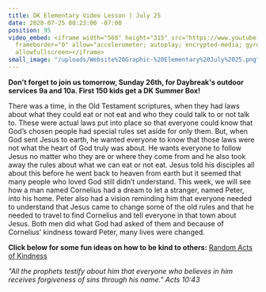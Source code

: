 ```yaml
---
title: DK Elementary Video Lesson | July 25
date: 2020-07-25 00:23:00 -07:00
position: 95
video_embed: <iframe width="560" height="315" src="https://www.youtube.com/embed/2lbPWIptheA"
  frameborder="0" allow="accelerometer; autoplay; encrypted-media; gyroscope; picture-in-picture"
  allowfullscreen></iframe>
small_image: "/uploads/Website%20Graphic-%20Elementary%20July%2025.png"
---
```


**Don't forget to join us tomorrow, Sunday 26th, for Daybreak's outdoor services 9a and 10a. First 150 kids get a DK Summer Box!**

There was a time, in the Old Testament scriptures, when they had laws about what they could eat or not eat and who they could talk to or not talk to. These were actual laws put into place so that everyone could know that God’s chosen people had special rules set aside for only them. But, when God sent Jesus to earth, he wanted everyone to know that those laws were not what the heart of God truly was about. He wants everyone to follow Jesus no matter who they are or where they come from and he also took away the rules about what we can eat or not eat. Jesus told his disciples all about this before he went back to heaven from earth but it seemed that many people who loved God still didn’t understand. This week, we will see how a man named Cornelius had a dream to let a stranger, named Peter, into his home. Peter also had a vision reminding him that everyone needed to understand that Jesus came to change some of the old rules and that he needed to travel to find Cornelius and tell everyone in that town about Jesus. Both men did what God had asked of them and because of Cornelius’ kindness toward Peter, many lives were changed.

**Click below for some fun ideas on how to be kind to others:**
[Random Acts of Kindness](https://drive.google.com/file/d/1xPS9FtVO7syflsVfMtt7Ea7ZUtyTn3ar/view?usp=sharing)

*"All the prophets testify about him that everyone who believes in him receives forgiveness of sins through his name." Acts 10:43*